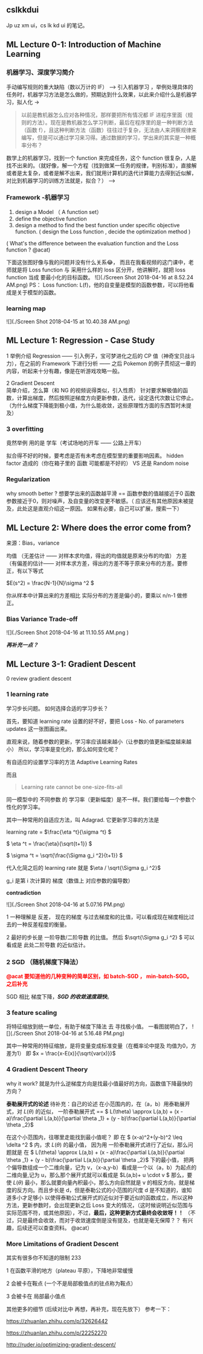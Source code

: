 ## cslkkdui

Jp uz xm ui，cs lk kd ui 的笔记。


## ML Lecture 0-1: Introduction of Machine Learning

###  机器学习、深度学习简介
手动编写规则的重大缺陷（数以万计的 IF） —> 引入机器学习
，举例处理具体的任务时，机器学习方法是怎么做的，预期达到什么效果，以此来介绍什么是机器学习，拟人化 -> 

> 以前是教机器怎么应对各种情况，那样要把所有情况都 IF 进程序里面（规则的方法）。现在是教机器怎么学习判断，最后在程序里的是一种判断方法（函数 f），且这种判断方法（函数）往往过于复杂，无法由人来洞察规律来编写，但是可以通过学习来习得。通过数据的学习，学出来的其实是一种概率分布？

数学上的机器学习，找到一个 function 来完成任务，这个 function 很复杂，人是找不出来的。（就好像，解一个方程（找到做某一任务的规律，判别标准），直接解或者是太复杂，或者是解不出来，我们就用计算机的迭代计算能力去得到近似解，对比到机器学习的训练方法就是，拟合？） -->

### Framework -机器学习
1. design a Model （ A function set）
2. define the objective function
3. design a method to find the best function under specific objective function. ( design the Loss function , decide the optimization method )

( What's the difference between the evaluation function and the Loss function ? @acat)

下面这张图好像与我的问题并没有什么关系😂， 而且在我看视频的这门课中，老师就是将 Loss function 与 采用什么样的 loss 区分开，他讲解时，就把 loss function 当成 要最小化的目标函数。
 ![](./Screen Shot 2018-04-16 at 8.52.24 AM.png)
 PS： Loss function: L(f)，他的自变量是模型的函数参数，可以将他看成是关于模型的函数。



### learning map

![](./Screen Shot 2018-04-15 at 10.40.38 AM.png)


## ML Lecture 1: Regression - Case Study

1 举例介绍 Regression —— 引入例子，宝可梦进化之后的 CP 值（神奇宝贝战斗力），在之前的 Framework 下进行分析 ——  之后 Pokemon 的例子贯彻这一章的内容，听起来十分有趣，像是在听游戏攻略一般。

2 Gradient Descent	
简单介绍，怎么算（和 NG 的视频说得类似，引入性质）
针对要求解极值的函数，计算出梯度，然后按照逆梯度方向更新参数，迭代，设定迭代次数让它停止。
（为什么梯度下降能到极小值，为什么能收敛，这些原理性方面的东西暂时未提及）

### 3 overfitting 
竟然举例 用的是 学车（考试场地的开车 —— 公路上开车）

拟合得不好的时候，要考虑是否有未考虑在模型里的重要影响因素。
hidden factor 造成的（你在箱子里的 函数 可能都是不好的）
VS 还是 Random noise 

### Regularization

why smooth better ?
想要学出来的函数越平滑 == 函数参数的值越接近于0
函数参数接近于0，则对噪声，及自变量的改变更不敏感。（ 应该还有其他原因未被提及，此处这是直观介绍这一原因。
如果有必要，自己可以扩展，搜索一下） 


## ML Lecture 2: Where does the error come from?

来源：Bias，variance

均值 （无差估计 —— 对样本求均值，得出的均值就是原来分布的均值）
方差 （有偏差的估计—— 对样本求方差，得出的方差不等于原来分布的方差。要修正，有以下等式

$E(s^2) = \frac{N-1}{N}\sigma ^2 $ 

你从样本中计算出来的方差相比 实际分布的方差是偏小的，要乘以 n/n-1 做修正。

### Bias Variance Trade-off

![](./Screen Shot 2018-04-16 at 11.10.55 AM.png
)

***再补充一点？***


## ML Lecture 3-1: Gradient Descent

0 review gradient descent

### 1 learning rate
学习步长问题。 如何选择合适的学习步长？

首先，要知道 learning rate 设置的好不好，要把 Loss - No. of parameters updates 这一张图画出来。

直观来说，随着参数的更新，学习率应该越来越小（让参数的值更新幅度越来越小）
所以，学习率是变化的，那么如何变化呢？ 

有自适应的设置学习率的方法  Adaptive Learning Rates

而且 
> Learning rate cannot be one-size-fits-all

同一模型中的 不同参数 的 学习率（更新幅度）是不一样。我们要给每一个参数个性化的学习率。

其中一种常用的自适应方法，叫 Adagrad.
它更新学习率的方法是 

learning rate = $\frac{\eta ^t}{\sigma ^t}   $

$ \eta ^t = \frac{\eta}{\sqrt{t+1}} $ 

$  \sigma ^t = \sqrt{\frac{\Sigma g_i ^2}{t+1}} $

代入化简之后的 learning rate 就是 $\eta / \sqrt{\Sigma g_i ^2}$ 

g_i 是第 i 次计算的 梯度（数值上 对应参数的偏导数）

**contradiction**

![](./Screen Shot 2018-04-16 at 5.07.16 PM.png)

1 一种理解是 反差， 现在的梯度 与过去梯度和的比值，可以看成现在梯度相比过去的一种反差程度的衡量。 

2 最好的步长是 一阶导数/二阶导数 的比值。
然后 $\sqrt{\Sigma g_i ^2} $ 可以看成是 此处二阶导数 的近似估计。

### 2 SGD （随机梯度下降法）
<font color='red'> **@acat 要知道他的几种变种的简单区别，如 batch-SGD ， min-batch-SGD。之后补充** </font>

SGD 相比 梯度下降，***SGD 的收敛速度跟快***。	

### 3 feature scaling
将特征缩放到统一单位，有助于梯度下降法 去 寻找极小值。
一看图就明白了，
![](./Screen Shot 2018-04-16 at 5.16.48 PM.png)

其中一种常用的特征缩放，是将变量变成标准变量（在概率论中提及 均值为0，方差为1）
即 
$x = \frac{x-E(x)}{\sqrt{var(x)}}$



### 4 Gradient Descent Theory
why it work? 就是为什么逆梯度方向是找最小值最好的方向，函数值下降最快的方向？

**泰勒展开式的论述**  待补充：自己的论述
在小范围内的，在（a，b）用泰勒展开式，对 $L(\theta)$  的近似，
一阶泰勒展开式 == $ L(\theta) \approx L(a,b) + (x - a)\frac{\partial L(a,b)}{\partial \theta _1}  + (y - b)\frac{\partial L(a,b)}{\partial \theta _2}$

在这个小范围内，往哪里走能找到最小值呢？
即 在 $ (x-a)^2+(y-b)^2 \leq \delta ^2 $ 内，求 $L(\theta)$ 的最小值，
因为用 一阶泰勒展开式进行了近似，那么问题就是 在
$ L(\theta) \approx L(a,b) + (x - a)\frac{\partial L(a,b)}{\partial \theta _1}  + (y - b)\frac{\partial L(a,b)}{\partial \theta _2}$
下的最小值，
把两个偏导数组成一个二维向量，记为 v，（x-a,y-b）看成是一个以（a，b）为起点的二维向量,记为 u，那么那个展开式就可以看成是 $L(a,b)+ u \cdot v  $  那么，要使 $L(\theta)$ 最小，那么就要向量內积最小，那么方向自然就是 v 的相反方向，就是梯度的反方向。而且步长是 d，但是泰勒公式的小范围的尺度 d 是不知道的，谁知道多小才足够小 以使得泰勒公式展开式的近似对于要近似的函数成立，所以这种方法，更新参数时，会出现更新之后 Loss 变大的情况，（这时候说明近似范围与实际范围不符，或其他原因），不过，**最后，这种更新方式最终会收敛呀！！** （不过，只是最终会收敛，而对于收敛速度倒是没有提及，也就是毫无保障？？ 有兴趣，后续还可以查查资料。 @acat）

### More Limitations of Gradient Descent

其实有很多你不知道的限制 233

1 在函数平滑的地方（plateau 平原），下降地非常缓慢

2 会被卡在鞍点 (一个不是局部极值点的驻点称为鞍点）

3 会被卡在 局部最小值点

其他更多的细节 (后续对比中 再想，再补充，现在先放下）
参考一下：

https://zhuanlan.zhihu.com/p/32626442

https://zhuanlan.zhihu.com/p/22252270

http://ruder.io/optimizing-gradient-descent/


























 
 	
